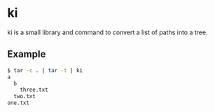 ki
==

ki is a small library and command to convert a list of paths into a tree.

Example
-------

```bash
$ tar -c . | tar -t | ki
a
  b
    three.txt
  two.txt
one.txt
```
